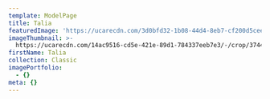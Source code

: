 ```yaml
---
template: ModelPage
title: Talia
featuredImage: 'https://ucarecdn.com/3d0bfd32-1b08-44d4-8eb7-cf200d5cee66/'
imageThumbnail: >-
  https://ucarecdn.com/14ac9516-cd5e-421e-89d1-784337eeb7e3/-/crop/3744x4147/0,0/-/preview/
firstName: Talia
collection: Classic
imagePortfolio:
  - {}
meta: {}
---
```


